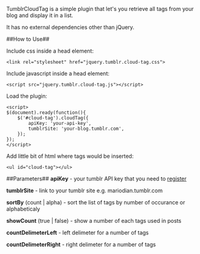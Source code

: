 TumblrCloudTag is a simple plugin that let's you retrieve all tags from your blog and display it in a list. 

It has no external dependencies other than jQuery.

##How to Use##

Include css inside a head element:

    <link rel="stylesheet" href="jquery.tumblr.cloud-tag.css">

Include javascript inside a head element:

    <script src="jquery.tumblr.cloud-tag.js"></script>

Load the plugin:
    
    <script>
    $(document).ready(function(){
	    $('#cloud-tag').cloudTag({
		    apiKey: 'your-api-key',
		    tumblrSite: 'your-blog.tumblr.com',
	    });
    });
    </script>
    
Add little bit of html where tags would be inserted:

    <ul id="cloud-tag"></ul>
    
##Parameters##
**apiKey** - your tumblr API key that you need to [register](http://www.tumblr.com/oauth/apps)

**tumblrSite** - link to your tumblr site e.g. mariodian.tumblr.com

**sortBy** (count | alpha) - sort the list of tags by number of occurance or alphabeticaly

**showCount** (true | false) - show a number of each tags used in posts

**countDelimeterLeft** - left delimeter for a number of tags

**countDelimeterRight** - right delimeter for a number of tags
